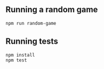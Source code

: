 ## Running a random game

```shell
npm run random-game
```

## Running tests

```shell
npm install
npm test
```

